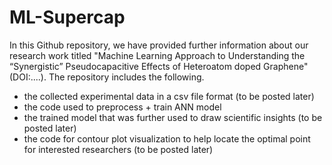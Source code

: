 # ML-Supercap
In this Github repository, we have provided further information about our research work titled "Machine Learning Approach to Understanding the “Synergistic” Pseudocapacitive Effects of Heteroatom doped Graphene" (DOI:....). The repository includes the following.
- the collected experimental data in a csv file format (to be posted later)
- the code used to preprocess + train ANN model
- the trained model that was further used to draw scientific insights (to be posted later)
- the code for contour plot visualization to help locate the optimal point for interested researchers (to be posted later)
